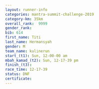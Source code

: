 ```yaml
---
layout: runner-info 
categories: mantra-summit-challenge-2019 
category-km: 35km 
overall_rank:  9999
gender_rank: 
bib: 614
first_name: Titi
last_name: Hermansyah
gender: M
team_name: kulinerun
start_(t1): Sun, 12-00-00 am
mbah_kamad_(t2): Sun, 12-17-39 pm
finish_(t3): 
race_time: 12-17-39
status: DNF
certificate: 
---
```

